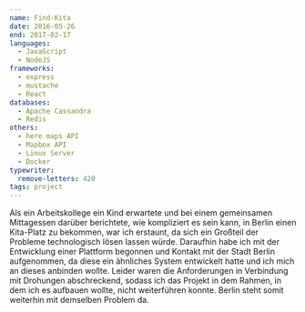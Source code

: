 ```yaml
---
name: Find-Kita
date: 2016-05-26
end: 2017-02-17
languages:
  - JavaScript
  - NodeJS
frameworks:
  - express
  - mustache
  - React
databases:
  - Apache Cassandra
  - Redis
others:
  - here maps API
  - Mapbox API
  - Linux Server
  - Docker
typewriter:
  remove-letters: 420
tags: project
---
```


Als ein Arbeitskollege ein Kind erwartete und bei einem gemeinsamen Mittagessen darüber berichtete, wie kompliziert es sein kann, in Berlin einen Kita-Platz zu bekommen, war ich erstaunt, da sich ein Großteil der Probleme technologisch lösen lassen würde. Daraufhin habe ich mit der Entwicklung einer Plattform begonnen und Kontakt mit der Stadt Berlin aufgenommen, da diese ein ähnliches System entwickelt hatte und ich mich an dieses anbinden wollte. Leider waren die Anforderungen in Verbindung mit Drohungen abschreckend, sodass ich das Projekt in dem Rahmen, in dem ich es aufbauen wollte, nicht weiterführen konnte. Berlin steht somit weiterhin mit demselben Problem da.
